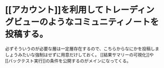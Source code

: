 # [[アカウント]]を利用してトレーディングビューのようなコミュニティノートを投稿する。
必ずそういうのが必要な層は一定層存在するので、こちらからなにかを投稿しましょうみたいな強制はせずに用意だけしておく。
[[結果サマリーの可視化]]や[[バックテスト実行]]の条件を公開するのがメインになってくる。